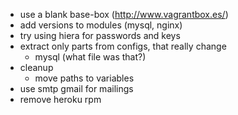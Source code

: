 - use a blank base-box (http://www.vagrantbox.es/)
- add versions to modules (mysql, nginx)
- try using hiera for passwords and keys
- extract only parts from configs, that really change
  - mysql (what file was that?)
- cleanup
  - move paths to variables
- use smtp gmail for mailings
- remove heroku rpm
